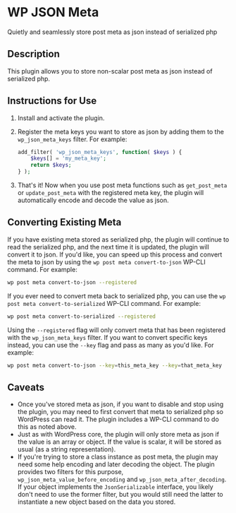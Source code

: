 # WP JSON Meta

Quietly and seamlessly store post meta as json instead of serialized php

## Description

This plugin allows you to store non-scalar post meta as json instead of serialized php.

## Instructions for Use

1. Install and activate the plugin.
2. Register the meta keys you want to store as json by adding them to the `wp_json_meta_keys` filter. For example:

   ```php
   add_filter( 'wp_json_meta_keys', function( $keys ) {
       $keys[] = 'my_meta_key';
       return $keys;
   } );
   ```

3. That's it! Now when you use post meta functions such as `get_post_meta` or `update_post_meta` with the registered meta key, the plugin will automatically encode and decode the value as json.

## Converting Existing Meta

If you have existing meta stored as serialized php, the plugin will continue to read the serialized php, and the next time it is updated, the plugin will convert it to json. If you'd like, you can speed up this process and convert the meta to json by using the `wp post meta convert-to-json` WP-CLI command. For example:

   ```bash
   wp post meta convert-to-json --registered
   ```

If you ever need to convert meta back to serialized php, you can use the `wp post meta convert-to-serialized` WP-CLI command. For example:

   ```bash
   wp post meta convert-to-serialized --registered
   ```

Using the `--registered` flag will only convert meta that has been registered with the `wp_json_meta_keys` filter. If you want to convert specific keys instead, you can use the `--key` flag and pass as many as you'd like. For example:

   ```bash
   wp post meta convert-to-json --key=this_meta_key --key=that_meta_key
   ```

## Caveats

* Once you've stored meta as json, if you want to disable and stop using the plugin, you may need to first convert that meta to serialized php so WordPress can read it. The plugin includes a WP-CLI command to do this as noted above.
* Just as with WordPress core, the plugin will only store meta as json if the value is an array or object. If the value is scalar, it will be stored as usual (as a string representation).
* If you're trying to store a class instance as post meta, the plugin may need some help encoding and later decoding the object. The plugin provides two filters for this purpose, `wp_json_meta_value_before_encoding` and `wp_json_meta_after_decoding`. If your object implements the `JsonSerializable` interface, you likely don't need to use the former filter, but you would still need the latter to instantiate a new object based on the data you stored.
